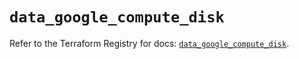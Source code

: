 # `data_google_compute_disk`

Refer to the Terraform Registry for docs: [`data_google_compute_disk`](https://registry.terraform.io/providers/hashicorp/google/6.49.1/docs/data-sources/compute_disk).
